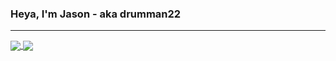 ### Heya, I'm Jason - aka drumman22
___

<a href="https://github.com/anuraghazra/github-readme-stats">
  <img align="center" src="https://github-readme-stats-drumman22.vercel.app/api?username=drumman22&show_icons=true&hide_border=true&theme=material-palenight&count_private=true" />
</a>
<a href="https://github.com/anuraghazra/github-readme-stats">
  <img align="center" src="https://github-readme-stats-drumman22.vercel.app/api/top-langs/?username=drumman22&layout=compact&theme=material-palenight&hide_border=true&count_private=true" />
</a>

<!--
**drumman22/drumman22** is a ✨ _special_ ✨ repository because its `README.md` (this file) appears on your GitHub profile.

Here are some ideas to get you started:

- 🔭 I’m currently working on ...
- 🌱 I’m currently learning ...
- 👯 I’m looking to collaborate on ...
- 🤔 I’m looking for help with ...
- 💬 Ask me about ...
- 📫 How to reach me: ...
- 😄 Pronouns: ...
- ⚡ Fun fact: ...
-->

